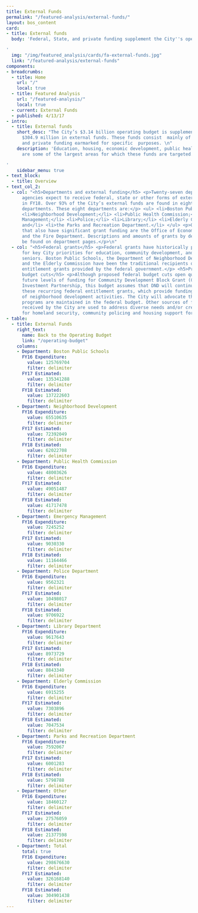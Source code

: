 ```yaml
---
title: External Funds
permalink: "/featured-analysis/external-funds/"
layout: bos_content
card:
- title: External funds
  body: 'Federal, State, and private funding supplement the City''s operating budget.

'
  img: "/img/featured_analysis/cards/fa-external-funds.jpg"
  link: "/featured-analysis/external-funds"
components:
- breadcrumbs:
  - title: Home
    url: "/"
    local: true
  - title: Featured Analysis
    url: "/featured-analysis/"
    local: true
  - current: External Funds
  - published: 4/13/17
- intro:
  - title: External funds
    short_desc: "The City’s $3.14 billion operating budget is supplemented by  approximately
      $304.9 million in external funds. These funds consist  mainly of federal, state,
      and private funding earmarked for specific  purposes. \n"
    description: 'Education, housing, economic development, public health and public  safety
      are some of the largest areas for which these funds are targeted.

'
    sidebar_menu: true
- text_block:
  - title: Overview
- text_col_2:
  - col: "<h5>Departments and external funding</h5> <p>Twenty-seven departments and
      agencies expect to receive federal, state or other forms of external funding
      in FY18. Over 93% of the City’s external funds are found in eight of those twenty-six
      departments. These eight departments are:</p> <ul> <li>Boston Public Schools;</li>
      <li>Neighborhood Development;</li> <li>Public Health Commission;</li> <li>Emergency
      Management;</li> <li>Police;</li> <li>Library;</li> <li>Elderly Commission;
      and</li> <li>the Parks and Recreation Department.</li> </ul> <p>Other departments
      that also have significant grant funding are the Office of Economic Development
      and the Fire Department. Descriptions and amounts of grants by department can
      be found on department pages.</p>\n"
  - col: "<h5>Federal grants</h5> <p>Federal grants have historically provided funding
      for key City priorities for education, community development, and services for
      seniors. Boston Public Schools, the Department of Neighborhood Development (DND),
      and the Elderly Commission have been the traditional recipients of recurring
      entitlement grants provided by the federal government.</p> <h5>Proposed federal
      budget cuts</h5> <p>Although proposed federal budget cuts open questions about
      future levels of funding for Community Development Block Grant (CDBG) and HOME
      Investment Partnership, this budget assumes that DND will continue to receive
      these recurring federal entitlement grants, which provide funding for a variety
      of neighborhood development activities. The City will advocate that these critical
      programs are maintained in the federal budget. Other sources of federal funding
      received by the City are used to address diverse needs and/or creative approaches
      for homeland security, community policing and housing support for the homeless.</p>\n"
- table:
  - title: External Funds
    right_text:
      name: Back to the Operating Budget
      link: "/operating-budget"
    columns:
    - Department: Boston Public Schools
      FY16 Expenditure:
        value: 125769704
        filter: delimiter
      FY17 Estimated:
        value: 135341288
        filter: delimiter
      FY18 Estimated:
        value: 137222603
        filter: delimiter
    - Department: Neighborhood Development
      FY16 Expenditure:
        value: 65510635
        filter: delimiter
      FY17 Estimated:
        value: 72392049
        filter: delimiter
      FY18 Estimated:
        value: 62022708
        filter: delimiter
    - Department: Public Health Commission
      FY16 Expenditure:
        value: 48003626
        filter: delimiter
      FY17 Estimated:
        value: 49051487
        filter: delimiter
      FY18 Estimated:
        value: 41717478
        filter: delimiter
    - Department: Emergency Management
      FY16 Expenditure:
        value: 7245252
        filter: delimiter
      FY17 Estimated:
        value: 9030330
        filter: delimiter
      FY18 Estimated:
        value: 11164466
        filter: delimiter
    - Department: Police Department
      FY16 Expenditure:
        value: 9562321
        filter: delimiter
      FY17 Estimated:
        value: 10498017
        filter: delimiter
      FY18 Estimated:
        value: 9706922
        filter: delimiter
    - Department: Library Department
      FY16 Expenditure:
        value: 9617643
        filter: delimiter
      FY17 Estimated:
        value: 8973729
        filter: delimiter
      FY18 Estimated:
        value: 8843340
        filter: delimiter
    - Department: Elderly Commission
      FY16 Expenditure:
        value: 6915255
        filter: delimiter
      FY17 Estimated:
        value: 7303896
        filter: delimiter
      FY18 Estimated:
        value: 7047534
        filter: delimiter
    - Department: Parks and Recreation Department
      FY16 Expenditure:
        value: 7592067
        filter: delimiter
      FY17 Estimated:
        value: 6001283
        filter: delimiter
      FY18 Estimated:
        value: 5798788
        filter: delimiter
    - Department: Other
      FY16 Expenditure:
        value: 18460127
        filter: delimiter
      FY17 Estimated:
        value: 27576059
        filter: delimiter
      FY18 Estimated:
        value: 21377598
        filter: delimiter
    - Department: Total
      total: true
      FY16 Expenditure:
        value: 298676630
        filter: delimiter
      FY17 Estimated:
        value: 326168140
        filter: delimiter
      FY18 Estimated:
        value: 304901438
        filter: delimiter
---
```


